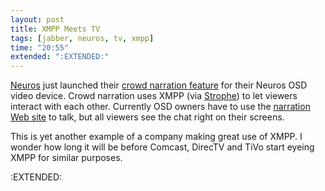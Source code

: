 ```yaml
---
layout: post
title: XMPP Meets TV
tags: [jabber, neuros, tv, xmpp]
time: "20:55"
extended: ":EXTENDED:"
---
```


[Neuros](http://www.neurostechnology.com/) just launched their [crowd narration feature](http://open.neurostechnology.com/content/participate-us-presidential-debate-crowd-narration) for their Neuros OSD video device.  Crowd narration uses XMPP (via [Strophe](http://code.stanziq.com/strophe)) to let viewers interact with each other.  Currently OSD owners have to use the [narration Web site](http://narration.neuros.tv/) to talk, but all viewers see the chat right on their screens.

This is yet another example of a company making great use of XMPP.  I wonder how long it will be before Comcast, DirecTV and TiVo start eyeing XMPP for similar purposes.

:EXTENDED:



